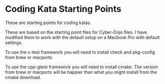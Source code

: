 Coding Kata Starting Points
===========================

These are starting points for coding katas.

These are based on the starting point files for Cyber-Dojo files.  I have
modified them to work with the default setup on a Macbook Pro with default
settings.

To use the c-test framework you will need to install check and pkg-config
from brew or macports.

To use the cpp-gtest framework you will need to install cmake.  The version
from brew or macports will be happier than what you might install from the
cmake download.


